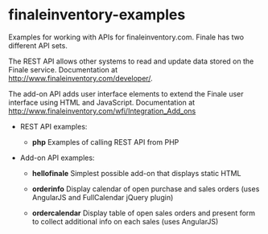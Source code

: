 finaleinventory-examples
========================

Examples for working with APIs for finaleinventory.com.  Finale has two different API sets.

The REST API allows other systems to read and update data stored on the Finale service.  Documentation at http://www.finaleinventory.com/developer/.

The add-on API adds user interface elements to extend the Finale user interface using HTML and JavaScript.  Documentation at http://www.finaleinventory.com/wfi/Integration_Add_ons

- REST API examples:
  
  - **php** Examples of calling REST API from PHP

- Add-on API examples:

  - **hellofinale** Simplest possible add-on that displays static HTML 
  
  - **orderinfo** Display calendar of open purchase and sales orders (uses AngularJS and FullCalendar jQuery plugin)

  - **ordercalendar** Display table of open sales orders and present form to collect additional info on each sales (uses AngularJS)
  

